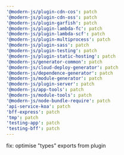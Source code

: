 ```yaml
---
'@modern-js/plugin-cdn-cos': patch
'@modern-js/plugin-cdn-oss': patch
'@modern-js/plugin-garfish': patch
'@modern-js/plugin-lambda-fc': patch
'@modern-js/plugin-lambda-scf': patch
'@modern-js/plugin-multiprocess': patch
'@modern-js/plugin-sass': patch
'@modern-js/plugin-testing': patch
'@modern-js/plugin-static-hosting': patch
'@modern-js/generator-common': patch
'@modern-js/cloud-deploy-generator': patch
'@modern-js/dependence-generator': patch
'@modern-js/module-generator': patch
'@modern-js/plugin-server': patch
'@modern-js/app-tools': patch
'@modern-js/module-tools': patch
'@modern-js/node-bundle-require': patch
'api-service-koa': patch
'bff-express': patch
'tmp': patch
'testing-app': patch
'testing-bff': patch
---
```


fix: optimise "types" exports from plugin
